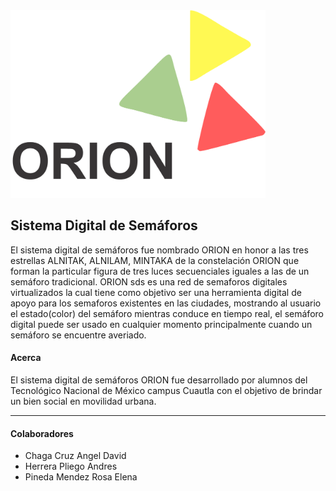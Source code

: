 <img src="src/panel/img/orion_black.png" height="300" />

## Sistema Digital de Semáforos


El sistema digital de semáforos fue nombrado ORION en honor a las tres estrellas ALNITAK, ALNILAM, MINTAKA de la constelación ORION que forman la particular figura de tres luces secuenciales iguales a las de un semáforo tradicional.
ORION sds es una red de semaforos digitales virtualizados la cual tiene como objetivo ser una herramienta digital de apoyo para los semaforos existentes en las ciudades, mostrando al usuario el estado(color) del semáforo mientras conduce en tiempo real, el semáforo digital puede ser usado en cualquier momento principalmente cuando un semáforo se encuentre averiado.


#### Acerca

El sistema digital de semáforos ORION fue desarrollado por alumnos del Tecnológico Nacional de México campus Cuautla
con el objetivo de brindar un bien social en movilidad urbana.

---

#### Colaboradores

* Chaga Cruz Angel David
* Herrera Pliego Andres
* Pineda Mendez Rosa Elena